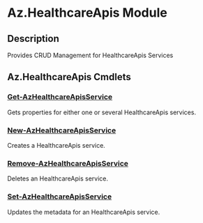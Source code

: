﻿---
Module Name: Az.HealthcareApis
Module Guid: df9fc69a-c019-403a-9013-eefa7eb5e27a
Download Help Link: https://docs.microsoft.com/en-us/powershell/module/az.healthcareapis
Help Version: 0.1.0.0
Locale: en-US
---

# Az.HealthcareApis Module
## Description
Provides CRUD Management for HealthcareApis Services
## Az.HealthcareApis Cmdlets
### [Get-AzHealthcareApisService](Get-AzHealthcareApisService.md)
Gets properties for either one or several HealthcareApis services.

### [New-AzHealthcareApisService](New-AzHealthcareApisService.md)
Creates a HealthcareApis service.
### [Remove-AzHealthcareApisService](Remove-AzHealthcareApisService.md)
Deletes an HealthcareApis service.

### [Set-AzHealthcareApisService](Set-AzHealthcareApisService.md)
Updates the metadata for an HealthcareApis service.

